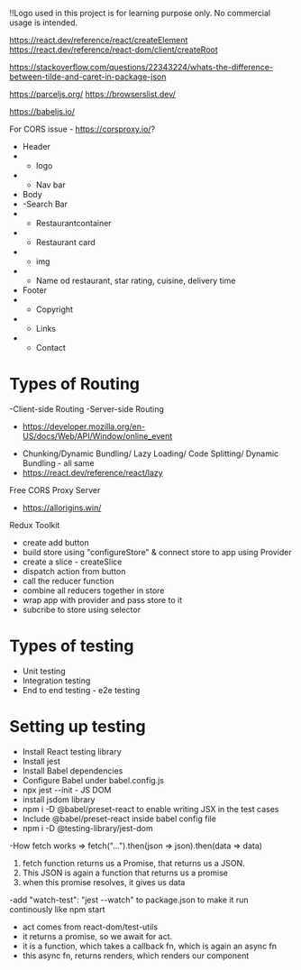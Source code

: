 !!Logo used in this project is for learning purpose only. No commercial usage is intended.

https://react.dev/reference/react/createElement
https://react.dev/reference/react-dom/client/createRoot

https://stackoverflow.com/questions/22343224/whats-the-difference-between-tilde-and-caret-in-package-json

https://parceljs.org/
https://browserslist.dev/

https://babeljs.io/

For CORS issue - https://corsproxy.io/?

<!-- Food Ordering App -->

- Header
- - logo
- - Nav bar
- Body
- -Search Bar
- - Restaurantcontainer
- - Restaurant card
- - img
- - Name od restaurant, star rating, cuisine, delivery time
- Footer
- - Copyright
- - Links
- - Contact

<!--  -->

# Types of Routing

-Client-side Routing
-Server-side Routing

<!--  -->

- https://developer.mozilla.org/en-US/docs/Web/API/Window/online_event

<!--  -->

- Chunking/Dynamic Bundling/ Lazy Loading/ Code Splitting/ Dynamic Bundling - all same
- https://react.dev/reference/react/lazy

Free CORS Proxy Server

- https://allorigins.win/

Redux Toolkit

- create add button
- build store using "configureStore" & connect store to app using Provider
- create a slice - createSlice
- dispatch action from button
- call the reducer function
- combine all reducers together in store
- wrap app with provider and pass store to it
- subcribe to store using selector

# Types of testing

- Unit testing
- Integration testing
- End to end testing - e2e testing

# Setting up testing

- Install React testing library
- Install jest
- Install Babel dependencies
- Configure Babel under babel.config.js
- npx jest --init - JS DOM
- install jsdom library
- npm i -D @babel/preset-react to enable writing JSX in the test cases
- Include @babel/preset-react inside babel config file
- npm i -D @testing-library/jest-dom

-How fetch works => fetch("...").then(json => json).then(data => data)

1. fetch function returns us a Promise, that returns us a JSON.
2. This JSON is again a function that returns us a promise
3. when this promise resolves, it gives us data

-add "watch-test": "jest --watch" to package.json to make it run continously like npm start

- act comes from react-dom/test-utils
- it returns a promise, so we await for act.
- it is a function, which takes a callback fn, which is again an async fn
- this async fn, returns renders, which renders our component
